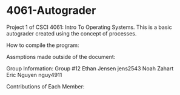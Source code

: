 # 4061-Autograder
Project 1 of CSCI 4061: Intro To Operating Systems. This is a basic autograder created using the concept of processes.

How to compile the program:

Assmptions made outside of the document:

Group Information:
    Group #12
        Ethan Jensen    jens2543
        Noah Zahart     
        Eric Nguyen     nguy4911

Contributions of Each Member:
